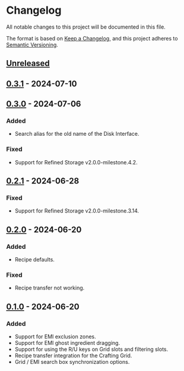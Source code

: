 # Changelog

All notable changes to this project will be documented in this file.

The format is based on [Keep a Changelog](https://keepachangelog.com/en/1.0.0/), and this project adheres
to [Semantic Versioning](https://semver.org/spec/v2.0.0.html).

## [Unreleased]

## [0.3.1] - 2024-07-10

## [0.3.0] - 2024-07-06

### Added

-   Search alias for the old name of the Disk Interface.

### Fixed

-   Support for Refined Storage v2.0.0-milestone.4.2.

## [0.2.1] - 2024-06-28

### Fixed

-   Support for Refined Storage v2.0.0-milestone.3.14.

## [0.2.0] - 2024-06-20

### Added

-   Recipe defaults.

### Fixed

-   Recipe transfer not working.

## [0.1.0] - 2024-06-20

### Added

-   Support for EMI exclusion zones.
-   Support for EMI ghost ingredient dragging.
-   Support for using the R/U keys on Grid slots and filtering slots.
-   Recipe transfer integration for the Crafting Grid.
-   Grid / EMI search box synchronization options.

[Unreleased]: https://github.com/refinedmods/refinedstorage-emi-integration/compare/v0.3.1...HEAD

[0.3.1]: https://github.com/refinedmods/refinedstorage-emi-integration/compare/v0.3.0...v0.3.1

[0.3.0]: https://github.com/refinedmods/refinedstorage-emi-integration/compare/v0.2.1...v0.3.0

[0.2.1]: https://github.com/refinedmods/refinedstorage-emi-integration/compare/v0.2.0...v0.2.1

[0.2.0]: https://github.com/refinedmods/refinedstorage-emi-integration/compare/v0.1.0...v0.2.0

[0.1.0]: https://github.com/refinedmods/refinedstorage-emi-integration/compare/6525c5339e844996b6c2b4b3f8a9e4b65cb7de68...v0.1.0
